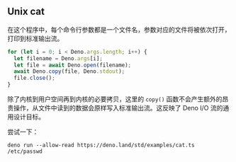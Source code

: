 ## Unix cat

在这个程序中，每个命令行参数都是一个文件名，参数对应的文件将被依次打开，打印到标准输出流。

```ts
for (let i = 0; i < Deno.args.length; i++) {
  let filename = Deno.args[i];
  let file = await Deno.open(filename);
  await Deno.copy(file, Deno.stdout);
  file.close();
}
```

除了内核到用户空间再到内核的必要拷贝，这里的 `copy()` 函数不会产生额外的昂贵操作，从文件中读到的数据会原样写入标准输出流。这反映了 Deno I/O 流的通用设计目标。

尝试一下：

```shell
deno run --allow-read https://deno.land/std/examples/cat.ts /etc/passwd
```
